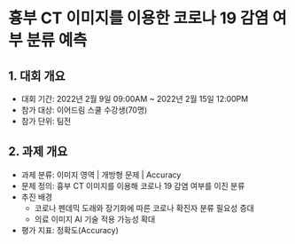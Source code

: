 # 흉부 CT 이미지를 이용한 코로나 19 감염 여부 분류 예측

## 1. 대회 개요
- 대회 기간: 2022년 2월 9일 09:00AM ~ 2022년 2월 15일 12:00PM
- 참가 대상: 이어드림 스쿨 수강생(70명)
- 참가 단위: 팀전

## 2. 과제 개요
- 과제 분류: 이미지 영역 | 개방형 문제 | Accuracy
- 문제 정의: 흉부 CT 이미지를 이용해 코로나 19 감염 여부를 이진 분류
- 추진 배경
  - 코로나 펜데믹 도래와 장기화에 따른 코로나 확진자 분류 필요성 증대
  - 의료 이미지 AI 기술 적용 가능성 확대
- 평가 지표: 정확도(Accuracy)
